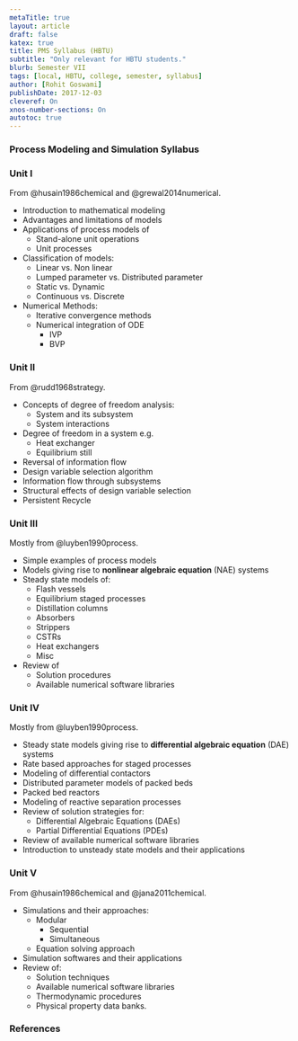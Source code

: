 ```yaml
---
metaTitle: true
layout: article
draft: false
katex: true
title: PMS Syllabus (HBTU)
subtitle: "Only relevant for HBTU students."
blurb: Semester VII
tags: [local, HBTU, college, semester, syllabus]
author: [Rohit Goswami]
publishDate: 2017-12-03
cleveref: On
xnos-number-sections: On
autotoc: true
---
```


### Process Modeling and Simulation Syllabus

### Unit I

From @husain1986chemical and @grewal2014numerical.

- Introduction to mathematical modeling
- Advantages and limitations of models
- Applications of process models of
  - Stand-alone unit operations
  - Unit processes
- Classification of models:
  - Linear vs. Non linear
  - Lumped parameter vs. Distributed parameter
  - Static vs. Dynamic
  - Continuous vs. Discrete
- Numerical Methods:
  - Iterative convergence methods
  - Numerical integration of ODE
    - IVP
    - BVP

### Unit II

From @rudd1968strategy.

- Concepts of degree of freedom analysis:
  - System and its subsystem
  - System interactions
- Degree of freedom in a system e.g.
  - Heat exchanger
  - Equilibrium still
- Reversal of information flow
- Design variable selection algorithm
- Information flow through subsystems
- Structural effects of design variable selection
- Persistent Recycle

### Unit III

Mostly from @luyben1990process.

- Simple examples of process models
- Models giving rise to **nonlinear algebraic equation** (NAE) systems
- Steady state models of:
  - Flash vessels
  - Equilibrium staged processes
  - Distillation columns
  - Absorbers
  - Strippers
  - CSTRs
  - Heat exchangers
  - Misc
- Review of
  - Solution procedures
  - Available numerical software libraries

### Unit IV

Mostly from @luyben1990process.

- Steady state models giving rise to **differential algebraic equation** (DAE) systems
- Rate based approaches for staged processes
- Modeling of differential contactors
- Distributed parameter models of packed beds
- Packed bed reactors
- Modeling of reactive separation processes
- Review of solution strategies for:
  - Differential Algebraic Equations (DAEs)
  - Partial Differential Equations (PDEs)
- Review of available numerical software libraries
- Introduction to unsteady state models and their applications

### Unit V

From @husain1986chemical and @jana2011chemical.

- Simulations and their approaches:
  - Modular
    - Sequential
    - Simultaneous
  - Equation solving approach
- Simulation softwares and their applications
- Review of:
  - Solution techniques
  - Available numerical software libraries
  - Thermodynamic procedures
  - Physical property data banks.

### References
